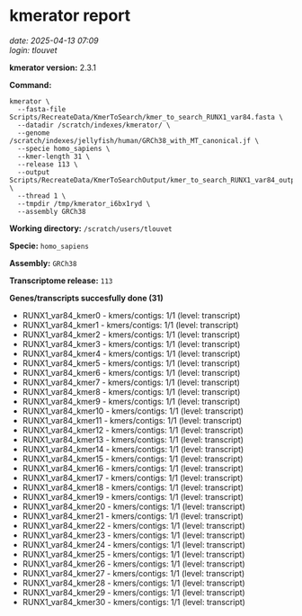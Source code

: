 # kmerator report
*date: 2025-04-13 07:09*  
*login: tlouvet*

**kmerator version:** 2.3.1

**Command:**

```
kmerator \
  --fasta-file Scripts/RecreateData/KmerToSearch/kmer_to_search_RUNX1_var84.fasta \
  --datadir /scratch/indexes/kmerator/ \
  --genome /scratch/indexes/jellyfish/human/GRCh38_with_MT_canonical.jf \
  --specie homo_sapiens \
  --kmer-length 31 \
  --release 113 \
  --output Scripts/RecreateData/KmerToSearchOutput/kmer_to_search_RUNX1_var84_output \
  --thread 1 \
  --tmpdir /tmp/kmerator_i6bx1ryd \
  --assembly GRCh38
```

**Working directory:** `/scratch/users/tlouvet`

**Specie:** `homo_sapiens`

**Assembly:** `GRCh38`

**Transcriptome release:** `113`

**Genes/transcripts succesfully done (31)**

- RUNX1_var84_kmer0 - kmers/contigs: 1/1 (level: transcript)
- RUNX1_var84_kmer1 - kmers/contigs: 1/1 (level: transcript)
- RUNX1_var84_kmer2 - kmers/contigs: 1/1 (level: transcript)
- RUNX1_var84_kmer3 - kmers/contigs: 1/1 (level: transcript)
- RUNX1_var84_kmer4 - kmers/contigs: 1/1 (level: transcript)
- RUNX1_var84_kmer5 - kmers/contigs: 1/1 (level: transcript)
- RUNX1_var84_kmer6 - kmers/contigs: 1/1 (level: transcript)
- RUNX1_var84_kmer7 - kmers/contigs: 1/1 (level: transcript)
- RUNX1_var84_kmer8 - kmers/contigs: 1/1 (level: transcript)
- RUNX1_var84_kmer9 - kmers/contigs: 1/1 (level: transcript)
- RUNX1_var84_kmer10 - kmers/contigs: 1/1 (level: transcript)
- RUNX1_var84_kmer11 - kmers/contigs: 1/1 (level: transcript)
- RUNX1_var84_kmer12 - kmers/contigs: 1/1 (level: transcript)
- RUNX1_var84_kmer13 - kmers/contigs: 1/1 (level: transcript)
- RUNX1_var84_kmer14 - kmers/contigs: 1/1 (level: transcript)
- RUNX1_var84_kmer15 - kmers/contigs: 1/1 (level: transcript)
- RUNX1_var84_kmer16 - kmers/contigs: 1/1 (level: transcript)
- RUNX1_var84_kmer17 - kmers/contigs: 1/1 (level: transcript)
- RUNX1_var84_kmer18 - kmers/contigs: 1/1 (level: transcript)
- RUNX1_var84_kmer19 - kmers/contigs: 1/1 (level: transcript)
- RUNX1_var84_kmer20 - kmers/contigs: 1/1 (level: transcript)
- RUNX1_var84_kmer21 - kmers/contigs: 1/1 (level: transcript)
- RUNX1_var84_kmer22 - kmers/contigs: 1/1 (level: transcript)
- RUNX1_var84_kmer23 - kmers/contigs: 1/1 (level: transcript)
- RUNX1_var84_kmer24 - kmers/contigs: 1/1 (level: transcript)
- RUNX1_var84_kmer25 - kmers/contigs: 1/1 (level: transcript)
- RUNX1_var84_kmer26 - kmers/contigs: 1/1 (level: transcript)
- RUNX1_var84_kmer27 - kmers/contigs: 1/1 (level: transcript)
- RUNX1_var84_kmer28 - kmers/contigs: 1/1 (level: transcript)
- RUNX1_var84_kmer29 - kmers/contigs: 1/1 (level: transcript)
- RUNX1_var84_kmer30 - kmers/contigs: 1/1 (level: transcript)
